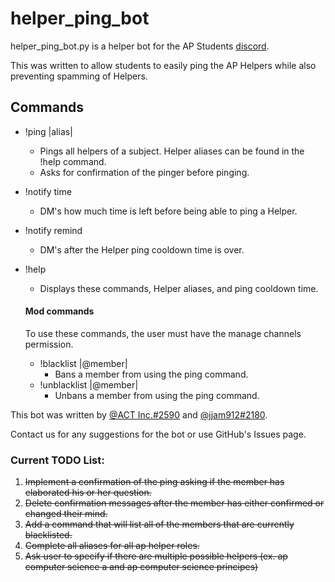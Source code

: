 # helper_ping_bot

helper_ping_bot.py is a helper bot for the AP Students [discord](https://discord.gg/apstudents).

This was written to allow students to easily ping the AP Helpers while also preventing spamming of Helpers.

## Commands

* !ping |alias|
    * Pings all helpers of a subject. Helper aliases can be found in the !help command.
    * Asks for confirmation of the pinger before pinging.
* !notify time
    * DM's how much time is left before being able to ping a Helper.
* !notify remind
    * DM's after the Helper ping cooldown time is over.
* !help
    * Displays these commands, Helper aliases, and ping cooldown time.

    #### Mod commands
    To use these commands, the user must have the manage channels permission.
    * !blacklist |@member|
        * Bans a member from using the ping command.
    * !unblacklist |@member|
        * Unbans a member from using the ping command.
    
This bot was written by [@ACT Inc.#2590](https://github.com/ikhaliq15) and [@jjam912#2180](https://github.com/jjam912).

Contact us for any suggestions for the bot or use GitHub's Issues page.

### Current TODO List:
1. ~~Implement a confirmation of the ping asking if the member has elaborated his or her question.~~
1. ~~Delete confirmation messages after the member has either confirmed or changed their mind.~~
1. ~~Add a command that will list all of the members that are currently blacklisted.~~
1. ~~Complete all aliases for all ap helper roles.~~
1. ~~Ask user to specify if there are multiple possible helpers (ex. ap computer science a and ap computer science principes)~~